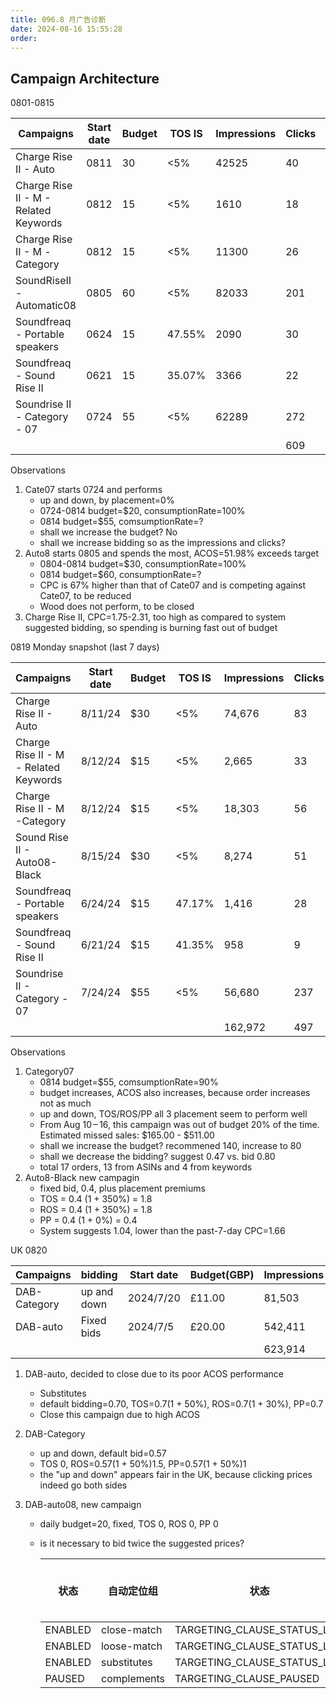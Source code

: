 ```yaml
---
title: 096.8 月广告诊断
date: 2024-08-16 15:55:28
order:
---
```


## Campaign Architecture

0801-0815

| Campaigns                             | Start date | Budget | TOS IS | Impressions | Clicks | CTR    | Spend   | CPC   | Orders | Sales     | ACOS   |
| ------------------------------------- | ---------- | ------ | ------ | ----------- | ------ | ------ | ------- | ----- | ------ | --------- | ------ |
| Charge Rise II - Auto                 | 0811       | 30     | <5%    | 42525       | 40     | 0.0009 | $38.96  | $0.97 | 1      | $39.99    | 0.9742 |
| Charge Rise II - M - Related Keywords | 0812       | 15     | <5%    | 1610        | 18     | 0.0112 | $41.51  | $2.31 | 0      | $0.00     | 0      |
| Charge Rise II - M -Category          | 0812       | 15     | <5%    | 11300       | 26     | 0.0023 | $45.45  | $1.75 | 0      | $0.00     | 0      |
| SoundRiseII - Automatic08             | 0805       | 60     | <5%    | 82033       | 201    | 0.0025 | $363.83 | $1.81 | 7      | $699.93   | 0.5198 |
| Soundfreaq - Portable speakers        | 0624       | 15     | 47.55% | 2090        | 30     | 0.0144 | $20.99  | $0.70 | 0      | $0.00     | 0      |
| Soundfreaq - Sound Rise II            | 0621       | 15     | 35.07% | 3366        | 22     | 0.0065 | $15.41  | $0.70 | 2      | $259.96   | 0.0593 |
| Soundrise II - Category - 07          | 0724       | 55     | <5%    | 62289       | 272    | 0.0044 | $302.10 | $1.11 | 15     | $1,519.84 | 0.1988 |
|                                       |            |        |        |             | 609    |        | $828.25 |       | 25     | $2,519.72 |        |

Observations

1. Cate07 starts 0724 and performs
   - up and down, by placement=0%
   - 0724-0814 budget=$20, consumptionRate=100%
   - 0814 budget=$55, comsumptionRate=?
   - shall we increase the budget? No
   - shall we increase bidding so as the impressions and clicks?
2. Auto8 starts 0805 and spends the most, ACOS=51.98% exceeds target
   - 0804-0814 budget=$30, consumptionRate=100%
   - 0814 budget=$60, consumptionRate=?
   - CPC is 67% higher than that of Cate07 and is competing against Cate07, to be reduced
   - Wood does not perform, to be closed
3. Charge Rise II, CPC=1.75-2.31, too high as compared to system suggested bidding, so spending is burning fast out of budget

0819 Monday snapshot (last 7 days)

| Campaigns                             | Start date | Budget | TOS IS | Impressions | Clicks | CTR    | Spend   | CPC   | Orders | Sales     | ACOS    |
| ------------------------------------- | ---------- | ------ | ------ | ----------- | ------ | ------ | ------- | ----- | ------ | --------- | ------- |
| Charge Rise II - Auto                 | 8/11/24    | $30    | <5%    | 74,676      | 83     | 0.0011 | $81.26  | $0.98 | 2      | $79.98    | 101.60% |
| Charge Rise II - M - Related Keywords | 8/12/24    | $15    | <5%    | 2,665       | 33     | 0.0124 | $62.98  | $1.91 | 1      | $39.99    | 157.49% |
| Charge Rise II - M -Category          | 8/12/24    | $15    | <5%    | 18,303      | 56     | 0.0031 | $91.99  | $1.64 | 2      | $79.98    | 115.02% |
| Sound Rise II - Auto08-Black          | 8/15/24    | $30    | <5%    | 8,274       | 51     | 0.0062 | $84.46  | $1.66 | 0      | $0.00     | 0.00%   |
| Soundfreaq - Portable speakers        | 6/24/24    | $15    | 47.17% | 1,416       | 28     | 0.0198 | $17.86  | $0.64 | 1      | $19.99    | 89.34%  |
| Soundfreaq - Sound Rise II            | 6/21/24    | $15    | 41.35% | 958         | 9      | 0.0094 | $5.53   | $0.61 | 0      | $0.00     | 0.00%   |
| Soundrise II - Category - 07          | 7/24/24    | $55    | <5%    | 56,680      | 237    | 0.0042 | $262.33 | $1.11 | 8      | $799.92   | 32.79%  |
|                                       |            |        |        | 162,972     | 497    |        | $606.41 |       | 14     | $1,019.86 |         |

Observations

1. Category07
   - 0814 budget=$55, comsumptionRate=90%
   - budget increases, ACOS also increases, because order increases not as much
   - up and down, TOS/ROS/PP all 3 placement seem to perform well
   - From Aug 10 – 16, this campaign was out of budget 20% of the time. Estimated missed sales: $165.00 - $511.00
   - shall we increase the budget? recommened 140, increase to 80
   - shall we decrease the bidding? suggest 0.47 vs. bid 0.80
   - total 17 orders, 13 from ASINs and 4 from keywords
2. Auto8-Black new campagin
   - fixed bid, 0.4, plus placement premiums
   - TOS = 0.4 (1 + 350%) = 1.8
   - ROS = 0.4 (1 + 350%) = 1.8
   - PP = 0.4 (1 + 0%) = 0.4
   - System suggests 1.04, lower than the past-7-day CPC=1.66

UK 0820

| Campaigns    | bidding     | Start date | Budget(GBP) | Impressions | Clicks | CTR    | Spend(GBP) | CPC(GBP) | Orders | Sales(GBP) | ACOS   |
| ------------ | ----------- | ---------- | ----------- | ----------- | ------ | ------ | ---------- | -------- | ------ | ---------- | ------ |
| DAB-Category | up and down | 2024/7/20  | £11.00      | 81,503      | 197    | 0.0024 | £133.62    | £0.68    | 5      | £349.96    | 38.18% |
| DAB-auto     | Fixed bids  | 2024/7/5   | £20.00      | 542,411     | 859    | 0.0016 | £707.61    | £0.82    | 11     | £799.90    | 88.46% |
|              |             |            |             | 623,914     | 1,056  |        | £841.23    |          | 16     | £1,149.86  | 73.16% |

1. DAB-auto, decided to close due to its poor ACOS performance
   - Substitutes
   - default bidding=0.70, TOS=0.7(1 + 50%), ROS=0.7(1 + 30%), PP=0.7
   - Close this campaign due to high ACOS
2. DAB-Category
   - up and down, default bid=0.57
   - TOS 0, ROS=0.57(1 + 50%)1.5, PP=0.57(1 + 50%)1
   - the "up and down" appears fair in the UK, because clicking prices indeed go both sides
3. DAB-auto08, new campaign

   - daily budget=20, fixed, TOS 0, ROS 0, PP 0
   - is it necessary to bid twice the suggested prices?

     | 状态    | 自动定位组  | 状态                         | 建议竞价 (低)(GBP) | 建议竞价 (中)(GBP) | 建议竞价（高）(GBP) | 目标竞价(GBP) |
     | ------- | ----------- | ---------------------------- | ------------------ | ------------------ | ------------------- | ------------- |
     | ENABLED | close-match | TARGETING_CLAUSE_STATUS_LIVE | 0.42               | 0.55               | 0.66                | 0.8           |
     | ENABLED | loose-match | TARGETING_CLAUSE_STATUS_LIVE | 0.31               | 0.41               | 0.51                | 0.8           |
     | ENABLED | substitutes | TARGETING_CLAUSE_STATUS_LIVE | 0.19               | 0.36               | 0.45                | 0.8           |
     | PAUSED  | complements | TARGETING_CLAUSE_PAUSED      | 0.65               | 0.86               | 1.08                | 0.8           |
